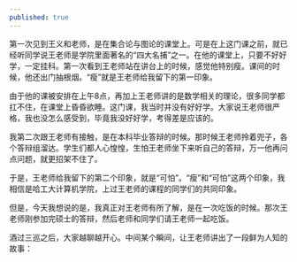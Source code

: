 ```yaml
---
published: true
---
```

第一次见到王义和老师，是在集合论与图论的课堂上。可是在上这门课之前，就已经听同学说王老师是学院里面著名的“四大名捕”之一。在他的课堂上，只要不好好学，一定挂科。第一次看到王老师站在讲台上的时候，感觉他特别瘦。课间的时候，他还出门抽根烟。“瘦”就是王老师给我留下的第一印象。

由于他的课被安排在上午8点，再加上王老师讲的是数学相关的理论，很多同学都扛不住，在课堂上昏昏欲睡。这门课，我当时并没有好好学。大家说王老师很严格，我也没怎么感受到，毕竟我没好好学，考得差是应该的。

我第二次跟王老师有接触，是在本科毕业答辩的时候。那时候王老师拎着兜子，各个答辩组溜达。学生们都人心惶惶，生怕王老师坐下来听自己的答辩，万一他再问点问题，就更招架不住了。

于是，王老师给我留下的第二个印象，就是“可怕”。“瘦”和“可怕”这两个印象，我相信是哈工大计算机学院，上过王老师的课程的同学们的共同印象。

但是，今天我想说的是，我真正对王老师有所了解，是在一次吃饭的时候。那次王老师刚参加完硕士的答辩，然后老师和同学们请王老师一起吃饭。

酒过三巡之后，大家越聊越开心。中间某个瞬间，让王老师讲出了一段鲜为人知的故事：

